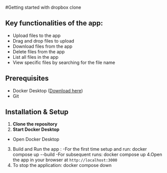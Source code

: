 #Getting started with dropbox clone

## Key functionalities of the app:
   - Upload files to the app 
   - Drag and drop files to upload
   - Download files from the app
   - Delete files from the app
   - List all files in the app
   - View specific files by searching for the file name

## Prerequisites
- Docker Desktop ([Download here](https://www.docker.com/products/docker-desktop/))
- Git

## Installation & Setup

1. **Clone the repository**
2. **Start Docker Desktop**
- Open Docker Desktop
3. Build and Run the app :
   -For the first time setup and run: docker compose up --build
   -For subsequent runs: docker compose up
4.Open the app in your browser at `http://localhost:3000`
5. To stop the application:  docker compose down
